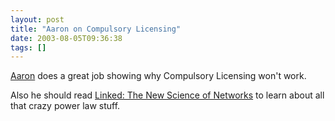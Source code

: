 ```yaml
---
layout: post
title: "Aaron on Compulsory Licensing"
date: 2003-08-05T09:36:38
tags: []
---
```


[Aaron][1] does a great job showing why Compulsory Licensing won't work.

Also he should read [ Linked: The New Science of Networks][2] to learn about all that crazy power law stuff.

   [1]: http://www.aaronsw.com/weblog/001016
   [2]: http://www.amazon.com/exec/obidos/tg/detail/-/0738206679/102-3429934-6675333
